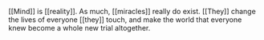 [[Mind]] is [[reality]]. As much, [[miracles]] really do exist. [[They]] change the lives of everyone [[they]] touch, and make the world that everyone knew become a whole new trial altogether.
